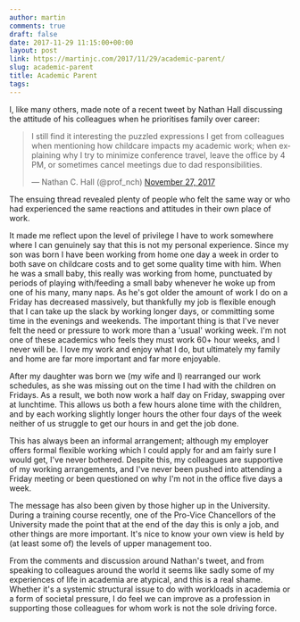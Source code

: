 ```yaml
---
author: martin
comments: true
draft: false
date: 2017-11-29 11:15:00+00:00
layout: post
link: https://martinjc.com/2017/11/29/academic-parent/
slug: academic-parent
title: Academic Parent
tags:
---
```


I, like many others, made note of a recent tweet by Nathan Hall discussing the attitude of his colleagues when he prioritises family over career:

<blockquote class="twitter-tweet" data-lang="en"><p lang="en" dir="ltr">I still find it interesting the puzzled expressions I get from colleagues when mentioning how childcare impacts my academic work; when explaining why I try to minimize conference travel, leave the office by 4 PM, or sometimes cancel meetings due to dad responsibilities.</p>&mdash; Nathan C. Hall (@prof_nch) <a href="https://twitter.com/prof_nch/status/935188753123086336?ref_src=twsrc%5Etfw">November 27, 2017</a></blockquote>

The ensuing thread revealed plenty of people who felt the same way or who had experienced the same reactions and attitudes in their own place of work.

It made me reflect upon the level of privilege I have to work somewhere where I can genuinely say that this is not my personal experience. Since my son was born I have been working from home one day a week in order to both save on childcare costs and to get some quality time with him. When he was a small baby, this really was working from home, punctuated by periods of playing with/feeding a small baby whenever he woke up from one of his many, many naps. As he's got older the amount of work I do on a Friday has decreased massively, but thankfully my job is flexible enough that I can take up the slack by working longer days, or committing some time in the evenings and weekends. The important thing is that I've never felt the need or pressure to work more than a 'usual' working week. I'm not one of these academics who feels they must work 60+ hour weeks, and I never will be. I love my work and enjoy what I do, but ultimately my family and home are far more important and far more enjoyable.

After my daughter was born we (my wife and I) rearranged our work schedules, as she was missing out on the time I had with the children on Fridays. As a result, we both now work a half day on Friday, swapping over at lunchtime. This allows us both a few hours alone time with the children, and by each working slightly longer hours the other four days of the week neither of us struggle to get our hours in and get the job done.

This has always been an informal arrangement; although my employer offers formal flexible working which I could apply for and am fairly sure I would get, I've never bothered. Despite this, my colleagues are supportive of my working arrangements, and I've never been pushed into attending a Friday meeting or been questioned on why I'm not in the office five days a week.

The message has also been given by those higher up in the University. During a training course recently, one of the Pro-Vice Chancellors of the University made the point that at the end of the day this is only a job, and other things are more important. It's nice to know your own view is held by (at least some of) the levels of upper management too.

From the comments and discussion around Nathan's tweet, and from speaking to colleagues around the world it seems like sadly some of my experiences of life in academia are atypical, and this is a real shame. Whether it's a systemic structural issue to do with workloads in academia or a form of societal pressure, I do feel we can improve as a profession in supporting those colleagues for whom work is not the sole driving force.
